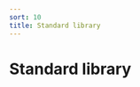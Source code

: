 ```yaml
---
sort: 10
title: Standard library
---
```


# Standard library

<list dataPreview="true" titlesOnly="true"></list>
